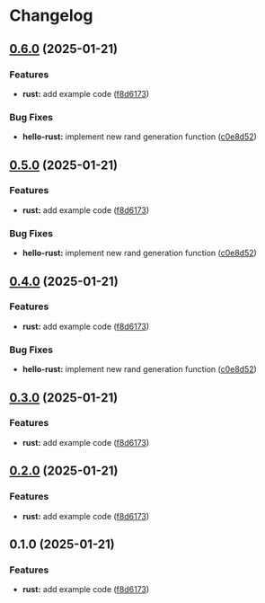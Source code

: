 # Changelog

## [0.6.0](https://github.com/ziad-dourbk/release-please-monorepo-example/compare/hello_rust-v0.5.0...hello_rust-v0.6.0) (2025-01-21)


### Features

* **rust:** add example code ([f8d6173](https://github.com/ziad-dourbk/release-please-monorepo-example/commit/f8d61736e63e4c1baf1d881c50556fa0ba6829d0))


### Bug Fixes

* **hello-rust:** implement new rand generation function ([c0e8d52](https://github.com/ziad-dourbk/release-please-monorepo-example/commit/c0e8d5256d62afd49e3ea921f06750e34f28a581))

## [0.5.0](https://github.com/ziad-dourbk/release-please-monorepo-example/compare/hello_rust-v0.4.0...hello_rust-v0.5.0) (2025-01-21)


### Features

* **rust:** add example code ([f8d6173](https://github.com/ziad-dourbk/release-please-monorepo-example/commit/f8d61736e63e4c1baf1d881c50556fa0ba6829d0))


### Bug Fixes

* **hello-rust:** implement new rand generation function ([c0e8d52](https://github.com/ziad-dourbk/release-please-monorepo-example/commit/c0e8d5256d62afd49e3ea921f06750e34f28a581))

## [0.4.0](https://github.com/ziad-dourbk/release-please-monorepo-example/compare/hello_rust-v0.3.0...hello_rust-v0.4.0) (2025-01-21)


### Features

* **rust:** add example code ([f8d6173](https://github.com/ziad-dourbk/release-please-monorepo-example/commit/f8d61736e63e4c1baf1d881c50556fa0ba6829d0))


### Bug Fixes

* **hello-rust:** implement new rand generation function ([c0e8d52](https://github.com/ziad-dourbk/release-please-monorepo-example/commit/c0e8d5256d62afd49e3ea921f06750e34f28a581))

## [0.3.0](https://github.com/ziad-dourbk/release-please-monorepo-example/compare/hello_rust-v0.2.0...hello_rust-v0.3.0) (2025-01-21)


### Features

* **rust:** add example code ([f8d6173](https://github.com/ziad-dourbk/release-please-monorepo-example/commit/f8d61736e63e4c1baf1d881c50556fa0ba6829d0))

## [0.2.0](https://github.com/ziad-dourbk/release-please-monorepo-example/compare/hello_rust-v0.1.0...hello_rust-v0.2.0) (2025-01-21)


### Features

* **rust:** add example code ([f8d6173](https://github.com/ziad-dourbk/release-please-monorepo-example/commit/f8d61736e63e4c1baf1d881c50556fa0ba6829d0))

## 0.1.0 (2025-01-21)


### Features

* **rust:** add example code ([f8d6173](https://github.com/ziad-dourbk/release-please-monorepo-example/commit/f8d61736e63e4c1baf1d881c50556fa0ba6829d0))
